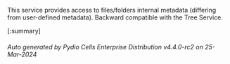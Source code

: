 






This service provides access to files/folders internal metadata (differing from user-defined metadata). Backward compatible with the Tree Service.

[:summary]

###### Auto generated by Pydio Cells Enterprise Distribution v4.4.0-rc2 on 25-Mar-2024
